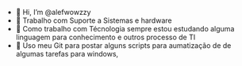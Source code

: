 - 👋 Hi, I’m @alefwowzzy
- 👀 Trabalho com Suporte a Sistemas e hardware
- 🌱 Como trabalho com Técnologia sempre estou estudando alguma linguagem para conhecimento e outros processo de TI
- 💞️ Uso meu Git para postar alguns scripts para aumatização de de algumas tarefas para windows,

<!---
alefwowzzy/alefwowzzy is a ✨ special ✨ repository because its `README.md` (this file) appears on your GitHub profile.
You can click the Preview link to take a look at your changes.
--->
